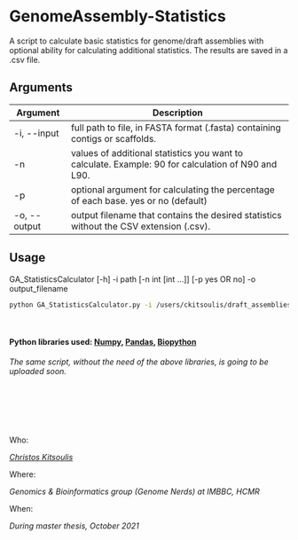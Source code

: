 # GenomeAssembly-Statistics

A script to calculate basic statistics for genome/draft assemblies with optional ability for calculating additional statistics. The results are saved in a .csv file.


## Arguments

| Argument | Description |
| --- | --- |
| -i, --input | full path to file, in FASTA format (.fasta) containing contigs or scaffolds. |
| -n | values of additional statistics you want to calculate. Example: 90 for calculation of N90 and L90. |
| -p | optional argument for calculating the percentage of each base. yes or no (default) |
| -o, --output | output filename that contains the desired statistics without the CSV extension (.csv). |


## Usage

GA_StatisticsCalculator [-h] -i path [-n int [int ...]] [-p yes OR no] -o output_filename

```bash
python GA_StatisticsCalculator.py -i /users/ckitsoulis/draft_assemblies/genome_assembly.fasta -n 50 85 90 85 [-p yes] -o results
```
&nbsp;

#### Python libraries used: [Numpy](https://numpy.org), [Pandas](https://pandas.pydata.org/), [Biopython](https://biopython.org/)

*The same script, without the need of the above libraries, is going to be uploaded soon.*

&nbsp;

&nbsp;

&nbsp;


Who:

*[Christos Kitsoulis](https://github.com/ckitsoulis)*

Where:

*Genomics & Bioinformatics group (Genome Nerds) at IMBBC, HCMR*

When:

*During master thesis, October 2021*
